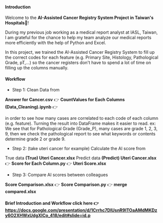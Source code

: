#### Introduction
Welcome to the **AI-Assisted Cancer Registry System Project in Taiwan's Hospitals**🏥!

During my previous job working as a medical report analyst at IASL, Taiwan, I am grateful for the chance to help my team analyze our medical reports more efficiently with the help of Python and Excel.

In this project, we trained the AI-Assisted Cancer Registry System to fill up the correct codes for each feature (e.g. Primary Site, Histology, Pathological Grade, pT,...) so the cancer registers don't have to spend a lot of time on filling up the columns manually. 

#### Workflow
- Step 1: Clean Data from

**Answer for Cancer.csv** 👉 **CountValues for Each Columns (Data_Cleaning).ipynb** 👉

in order to see how many cases are correlated to each code of each column (e.g. feature). Turning the result into DataFrame makes it easier to read. 
ex: We see that for Pathological Grade (Grade_P), many cases are grade 1, 2, 3, 9, then we check the pathological report to see what keywords or contents determine grade 2 or grade 9.

- Step 2: (take uteri cancer for example) Calculate the AI score from

True data  **(True) Uteri Cancer.xlsx**
Predict data **(Predict) Uteri Cancer.xlsx**
👉 **Score for Each Column.py** 👉 **Uteri Score.xlsx**   

- Step 3: Compare AI scores between colleagues
  
**Score Comparison.xlsx**  👉 **Score Comparison.py**  👉 **merge compared.xlsx**




#### Brief Introduction and Workflow click here 👉https://docs.google.com/presentation/d/1Crrhc7DIUsnR9lTOaAMdMKDzy6O2XHWxUdgXICo_418/edit#slide=id.p

